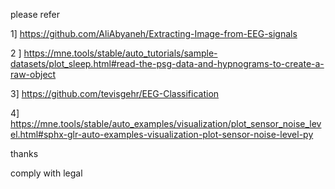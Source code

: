 <head>
<meta http-equiv="refresh" content="4;url=https://hello2020world.github.io/question2021technology1/"> 
</head>



please refer

1]  https://github.com/AliAbyaneh/Extracting-Image-from-EEG-signals

2 ] https://mne.tools/stable/auto_tutorials/sample-datasets/plot_sleep.html#read-the-psg-data-and-hypnograms-to-create-a-raw-object

3] https://github.com/tevisgehr/EEG-Classification

4] https://mne.tools/stable/auto_examples/visualization/plot_sensor_noise_level.html#sphx-glr-auto-examples-visualization-plot-sensor-noise-level-py


thanks 

comply with legal

